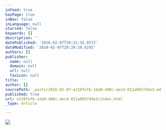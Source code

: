 ```yaml
---
inFeed: true
hasPage: true
inNav: false
inLanguage: null
starred: false
keywords: []
description: ''
datePublished: '2016-02-07T20:21:35.857Z'
dateModified: '2016-02-07T20:20:10.629Z'
authors: []
publisher:
  name: null
  domain: null
  url: null
  favicon: null
title: ''
author: []
sourcePath: _posts/2016-02-07-e210fefb-1da0-480c-aecd-812a065fd4e3.md
published: true
url: e210fefb-1da0-480c-aecd-812a065fd4e3/index.html
_type: Article

---
```

![](https://the-grid-user-content.s3-us-west-2.amazonaws.com/05c09694-df64-4f4b-a795-afd3758fb100.JPG)